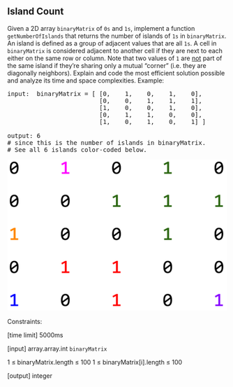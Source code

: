 ## Island Count

Given a 2D array <code>binaryMatrix</code> of <code>0s</code> and <code>1s</code>, implement a function <code>getNumberOfIslands</code> that returns the number of islands of <code>1s</code> in <code>binaryMatrix</code>.
An island is defined as a group of adjacent values that are all <code>1s</code>. A cell in <code>binaryMatrix</code> is considered adjacent to another cell if they are next to each either on the same row or column. Note that two values of <code>1</code> are <u>not</u> part of the same island if they’re sharing only a mutual “corner” (i.e. they are diagonally neighbors).
Explain and code the most efficient solution possible and analyze its time and space complexities.
Example:
<pre>
input:  binaryMatrix = [ [0,    1,    0,    1,    0],
                         [0,    0,    1,    1,    1],
                         [1,    0,    0,    1,    0],
                         [0,    1,    1,    0,    0],
                         [1,    0,    1,    0,    1] ]

output: 6
# since this is the number of islands in binaryMatrix.
# See all 6 islands color-coded below.
</pre>

<img src="./island.png" alt="alt" title="binaryMatrix">

Constraints:

[time limit] 5000ms

[input] array.array.int <code>binaryMatrix</code>

1 ≤ binaryMatrix.length ≤ 100
1 ≤ binaryMatrix[i].length ≤ 100

[output] integer
